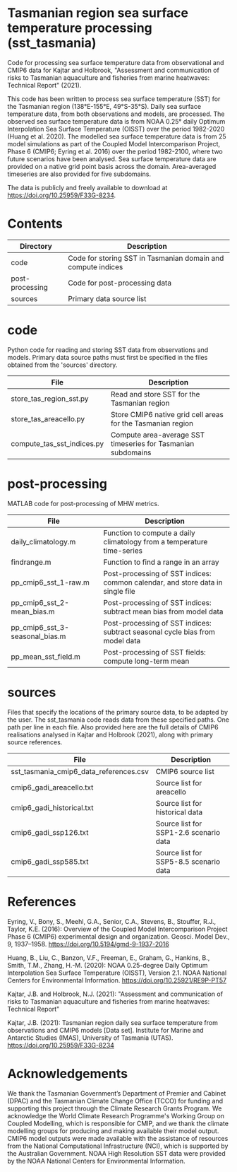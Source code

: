 # Tasmanian region sea surface temperature processing (sst_tasmania)

Code for processing sea surface temperature data from observational and CMIP6 data for Kajtar and Holbrook, "Assessment and communication of risks to Tasmanian aquaculture and fisheries from marine heatwaves: Technical Report" (2021).

This code has been written to process sea surface temperature (SST) for the Tasmanian region (138°E-155°E, 49°S-35°S). Daily sea surface temperature data, from both observations and models, are processed. The observed sea surface temperature data is from NOAA 0.25° daily Optimum Interpolation Sea Surface Temperature (OISST) over the period 1982-2020 (Huang et al. 2020). The modelled sea surface temperature data is from 25 model simulations as part of the Coupled Model Intercomparison Project, Phase 6 (CMIP6; Eyring et al. 2016) over the period 1982-2100, where two future scenarios have been analysed. Sea surface temperature data are provided on a native grid point basis across the domain. Area-averaged timeseries are also provided for five subdomains.

The data is publicly and freely available to download at https://doi.org/10.25959/F33G-8234.

# Contents

|Directory         |Description|
|------------------|-----------|
|code              |Code for storing SST in Tasmanian domain and compute indices|
|post-processing   |Code for post-processing data|
|sources           |Primary data source list|

# code

Python code for reading and storing SST data from observations and models. Primary data source paths must first be specified in the files obtained from the 'sources' directory.

|File              |Description|
|------------------|-----------|
|store_tas_region_sst.py     |Read and store SST for the Tasmanian region|
|store_tas_areacello.py      |Store CMIP6 native grid cell areas for the Tasmanian region|
|compute_tas_sst_indices.py  |Compute area-average SST timeseries for Tasmanian subdomains|

# post-processing

MATLAB code for post-processing of MHW metrics.

|File              |Description|
|------------------|-----------|
|daily_climatology.m             |Function to compute a daily climatology from a temperature time-series|
|findrange.m                     |Function to find a range in an array|
|pp_cmip6_sst_1-raw.m            |Post-processing of SST indices: common calendar, and store data in single file|
|pp_cmip6_sst_2-mean_bias.m      |Post-processing of SST indices: subtract mean bias from model data|
|pp_cmip6_sst_3-seasonal_bias.m  |Post-processing of SST indices: subtract seasonal cycle bias from model data|
|pp_mean_sst_field.m             |Post-processing of SST fields: compute long-term mean|

# sources

Files that specify the locations of the primary source data, to be adapted by the user. The sst_tasmania code reads data from these specified paths. One path per line in each file. Also provided here are the full details of CMIP6 realisations analysed in Kajtar and Holbrook (2021), along with primary source references.

|File              |Description|
|------------------|-----------|
|sst_tasmania_cmip6_data_references.csv  |CMIP6 source list|
|cmip6_gadi_areacello.txt   |Source list for areacello|
|cmip6_gadi_historical.txt  |Source list for historical data|
|cmip6_gadi_ssp126.txt      |Source list for SSP1-2.6 scenario data|
|cmip6_gadi_ssp585.txt      |Source list for SSP5-8.5 scenario data|

# References

Eyring, V., Bony, S., Meehl, G.A., Senior, C.A., Stevens, B., Stouffer, R.J., Taylor, K.E. (2016): Overview of the Coupled Model Intercomparison Project Phase 6 (CMIP6) experimental design and organization. Geosci. Model Dev., 9, 1937–1958. https://doi.org/10.5194/gmd-9-1937-2016

Huang, B., Liu, C., Banzon, V.F., Freeman, E., Graham, G., Hankins, B., Smith, T.M., Zhang, H.-M. (2020): NOAA 0.25-degree Daily Optimum Interpolation Sea Surface Temperature (OISST), Version 2.1. NOAA National Centers for Environmental Information. https://doi.org/10.25921/RE9P-PT57

Kajtar, J.B. and Holbrook, N.J. (2021): "Assessment and communication of risks to Tasmanian aquaculture and fisheries from marine heatwaves: Technical Report"

Kajtar, J.B. (2021): Tasmanian region daily sea surface temperature from observations and CMIP6 models [Data set]. Institute for Marine and Antarctic Studies (IMAS), University of Tasmania (UTAS). https://doi.org/10.25959/F33G-8234

# Acknowledgements

We thank the Tasmanian Government’s Department of Premier and Cabinet (DPAC) and the Tasmanian Climate Change Office (TCCO) for funding and supporting this project through the Climate Research Grants Program. We acknowledge the World Climate Research Programme's Working Group on Coupled Modelling, which is responsible for CMIP, and we thank the climate modelling groups for producing and making available their model output. CMIP6 model outputs were made available with the assistance of resources from the National Computational Infrastructure (NCI), which is supported by the Australian Government. NOAA High Resolution SST data were provided by the NOAA National Centers for Environmental Information.
